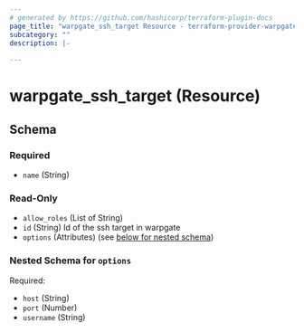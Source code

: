 ```yaml
---
# generated by https://github.com/hashicorp/terraform-plugin-docs
page_title: "warpgate_ssh_target Resource - terraform-provider-warpgate"
subcategory: ""
description: |-
  
---
```


# warpgate_ssh_target (Resource)





<!-- schema generated by tfplugindocs -->
## Schema

### Required

- `name` (String)

### Read-Only

- `allow_roles` (List of String)
- `id` (String) Id of the ssh target in warpgate
- `options` (Attributes) (see [below for nested schema](#nestedatt--options))

<a id="nestedatt--options"></a>
### Nested Schema for `options`

Required:

- `host` (String)
- `port` (Number)
- `username` (String)



